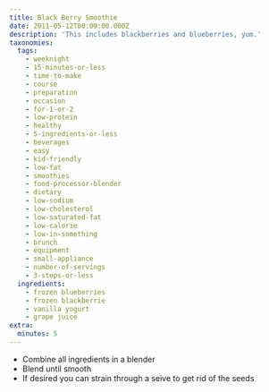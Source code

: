 ```yaml
---
title: Black Berry Smoothie
date: 2011-05-12T00:00:00.000Z
description: 'This includes blackberries and blueberries, yum.'
taxonomies:
  tags:
    - weeknight
    - 15-minutes-or-less
    - time-to-make
    - course
    - preparation
    - occasion
    - for-1-or-2
    - low-protein
    - healthy
    - 5-ingredients-or-less
    - beverages
    - easy
    - kid-friendly
    - low-fat
    - smoothies
    - food-processor-blender
    - dietary
    - low-sodium
    - low-cholesterol
    - low-saturated-fat
    - low-calorie
    - low-in-something
    - brunch
    - equipment
    - small-appliance
    - number-of-servings
    - 3-steps-or-less
  ingredients:
    - frozen blueberries
    - frozen blackberrie
    - vanilla yogurt
    - grape juice
extra:
  minutes: 5
---
```

 - Combine all ingredients in a blender
 - Blend until smooth
 - If desired you can strain through a seive to get rid of the seeds
